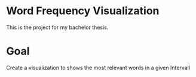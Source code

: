 # Word Frequency Visualization
This is the project for my bachelor thesis.

# Goal
Create a visualization to shows the most relevant words in a given Intervall
